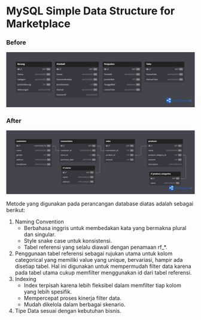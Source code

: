 # MySQL Simple Data Structure for Marketplace

### Before

![before](https://github.com/devanisdwi/DBA_TEST/blob/main/Before.png)

### After

![after](https://github.com/devanisdwi/DBA_TEST/blob/main/After.png)

Metode yang digunakan pada perancangan database diatas adalah sebagai berikut:
1. Naming Convention
   - Berbahasa inggris untuk membedakan kata yang bermakna plural dan singular.
   - Style snake case untuk konsistensi.
   - Tabel referensi yang selalu diawali dengan penamaan rf_*.
2. Penggunaan tabel referensi sebagai rujukan utama untuk kolom categorical yang memiliki value yang unique, bervariasi, hampir ada disetiap tabel. Hal ini digunakan untuk mempermudah filter data karena pada tabel utama cukup memfilter menggunakan id dari tabel referensi.
3. Indexing
   - Index terpisah karena lebih fleksibel dalam memfilter tiap kolom yang lebih spesifik.
   - Mempercepat proses kinerja filter data.
   - Mudah dikelola dalam berbagai skenario.
4. Tipe Data sesuai dengan kebutuhan bisnis.
